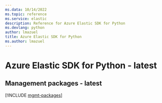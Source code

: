 ```yaml
---
ms.data: 10/14/2022
ms.topic: reference
ms.service: elastic
description: Reference for Azure Elastic SDK for Python
ms.devlang: python
author: lmazuel
title: Azure Elastic SDK for Python
ms.author: lmazuel
---
```

# Azure Elastic SDK for Python - latest

## Management packages - latest
[!INCLUDE [mgmt-packages](elastic-mgmt-index.md)]